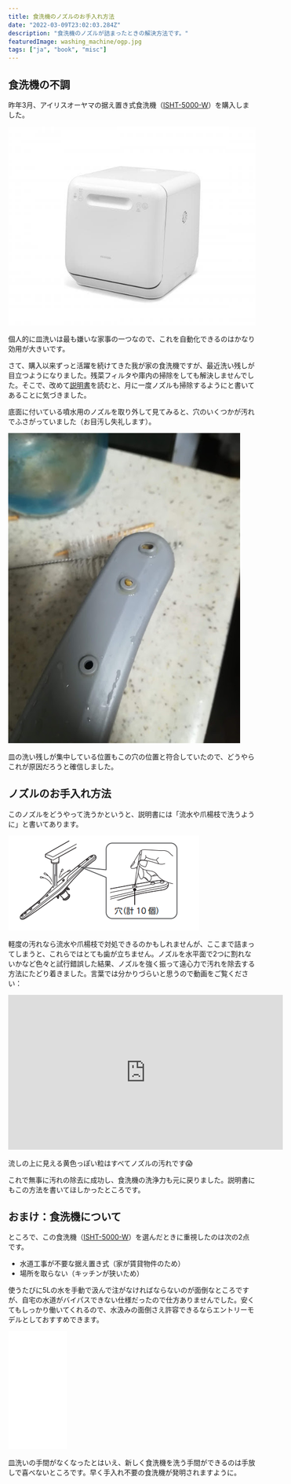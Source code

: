 ```yaml
---
title: 食洗機のノズルのお手入れ方法
date: "2022-03-09T23:02:03.284Z"
description: "食洗機のノズルが詰まったときの解決方法です。"
featuredImage: washing_machine/ogp.jpg
tags: ["ja", "book", "misc"]
---
```


## 食洗機の不調
昨年3月、アイリスオーヤマの据え置き式食洗機（[ISHT-5000-W](https://www.irisohyama.co.jp/products/electrical-appliances/cooking-appliances/other-cooking-appliances/dishwasher/dishwasher)）を購入しました。

![](2022-03-08-10-04-04.png)

個人的に皿洗いは最も嫌いな家事の一つなので、これを自動化できるのはかなり効用が大きいです。

さて、購入以来ずっと活躍を続けてきた我が家の食洗機ですが、最近洗い残しが目立つようになりました。残菜フィルタや庫内の掃除をしても解決しませんでした。そこで、改めて[説明書](https://www.irisohyama.co.jp/products/manual/pdf/516254.pdf)を読むと、月に一度ノズルも掃除するようにと書いてあることに気づきました。

底面に付いている噴水用のノズルを取り外して見てみると、穴のいくつかが汚れでふさがっていました（お目汚し失礼します）。

![](2022-03-08-10-10-02.png)

皿の洗い残しが集中している位置もこの穴の位置と符合していたので、どうやらこれが原因だろうと確信しました。

## ノズルのお手入れ方法
このノズルをどうやって洗うかというと、説明書には「流水や爪楊枝で洗うように」と書いてあります。

![](2022-03-08-09-52-22.png)

軽度の汚れなら流水や爪楊枝で対処できるのかもしれませんが、ここまで詰まってしまうと、これらではとても歯が立ちません。ノズルを水平面で2つに割れないかなど色々と試行錯誤した結果、ノズルを強く振って遠心力で汚れを除去する方法にたどり着きました。言葉では分かりづらいと思うので動画をご覧ください：

<iframe width="560" height="315" src="https://www.youtube.com/embed/O8QQLucy5NA" title="YouTube video player" frameborder="0" allow="accelerometer; autoplay; clipboard-write; encrypted-media; gyroscope; picture-in-picture" allowfullscreen></iframe>

流しの上に見える黄色っぽい粒はすべてノズルの汚れです😱

これで無事に汚れの除去に成功し、食洗機の洗浄力も元に戻りました。説明書にもこの方法を書いてほしかったところです。

## おまけ：食洗機について
ところで、この食洗機（[ISHT-5000-W](https://www.irisohyama.co.jp/products/electrical-appliances/cooking-appliances/other-cooking-appliances/dishwasher/dishwasher)）を選んだときに重視したのは次の2点です。

- 水道工事が不要な据え置き式（家が賃貸物件のため）
- 場所を取らない（キッチンが狭いため）

使うたびに5Lの水を手動で汲んで注がなければならないのが面倒なところですが、自宅の水道がバイパスできない仕様だったので仕方ありませんでした。安くてもしっかり働いてくれるので、水汲みの面倒さえ許容できるならエントリーモデルとしておすすめできます。

<iframe style="width:120px;height:240px;" marginwidth="0" marginheight="0" scrolling="no" frameborder="0" src="//rcm-fe.amazon-adsystem.com/e/cm?lt1=_blank&bc1=000000&IS2=1&bg1=FFFFFF&fc1=000000&lc1=0000FF&t=hippocampus09-22&language=ja_JP&o=9&p=8&l=as4&m=amazon&f=ifr&ref=as_ss_li_til&asins=B0811MR8D9&linkId=a4e373ae6075115abfad8a661d42e498"></iframe>

皿洗いの手間がなくなったとはいえ、新しく食洗機を洗う手間ができるのは手放しで喜べないところです。早く手入れ不要の食洗機が発明されますように。